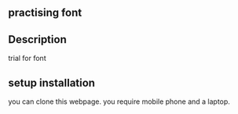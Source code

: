 ## practising font
## Description
   trial for font
   ## setup installation
   you can clone this webpage.
   you require mobile phone and a laptop.
